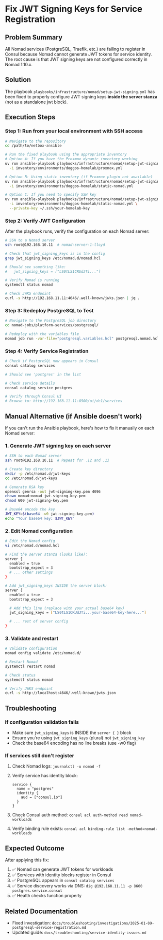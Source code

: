 # Fix JWT Signing Keys for Service Registration

## Problem Summary

All Nomad services (PostgreSQL, Traefik, etc.) are failing to register in Consul because Nomad cannot generate JWT tokens for service identity. The root cause is that JWT signing keys are not configured correctly in Nomad 1.10.x.

## Solution

The playbook `playbooks/infrastructure/nomad/setup-jwt-signing.yml` has been fixed to properly configure JWT signing keys **inside the server stanza** (not as a standalone jwt block).

## Execution Steps

### Step 1: Run from your local environment with SSH access

```bash
# Navigate to the repository
cd /path/to/netbox-ansible

# Run the fixed playbook using the appropriate inventory
# Option A: If you have the Proxmox dynamic inventory working
uv run ansible-playbook playbooks/infrastructure/nomad/setup-jwt-signing.yml \
  -i inventory/environments/doggos-homelab/proxmox.yml

# Option B: Using static inventory (if Proxmox plugin not available)
uv run ansible-playbook playbooks/infrastructure/nomad/setup-jwt-signing.yml \
  -i inventory/environments/doggos-homelab/static-nomad.yml

# Option C: If you need to specify SSH key
uv run ansible-playbook playbooks/infrastructure/nomad/setup-jwt-signing.yml \
  -i inventory/environments/doggos-homelab/static-nomad.yml \
  --private-key ~/.ssh/your-homelab-key
```

### Step 2: Verify JWT Configuration

After the playbook runs, verify the configuration on each Nomad server:

```bash
# SSH to a Nomad server
ssh root@192.168.10.11  # nomad-server-1-lloyd

# Check that jwt_signing_keys is in the config
grep jwt_signing_keys /etc/nomad.d/nomad.hcl

# Should see something like:
#   jwt_signing_keys = ["LS0tLS1CRUdJTi..."]

# Verify Nomad is running
systemctl status nomad

# Check JWKS endpoint
curl -s http://192.168.11.11:4646/.well-known/jwks.json | jq .
```

### Step 3: Redeploy PostgreSQL to Test

```bash
# Navigate to the PostgreSQL job directory
cd nomad-jobs/platform-services/postgresql/

# Redeploy with the variables file
nomad job run -var-file="postgresql.variables.hcl" postgresql.nomad.hcl
```

### Step 4: Verify Service Registration

```bash
# Check if PostgreSQL now appears in Consul
consul catalog services

# Should see 'postgres' in the list

# Check service details
consul catalog service postgres

# Verify through Consul UI
# Browse to: http://192.168.11.11:8500/ui/dc1/services
```

## Manual Alternative (if Ansible doesn't work)

If you can't run the Ansible playbook, here's how to fix it manually on each Nomad server:

### 1. Generate JWT signing key on each server

```bash
# SSH to each Nomad server
ssh root@192.168.10.11  # Repeat for .12 and .13

# Create key directory
mkdir -p /etc/nomad.d/jwt-keys
cd /etc/nomad.d/jwt-keys

# Generate RSA key
openssl genrsa -out jwt-signing-key.pem 4096
chown nomad:nomad jwt-signing-key.pem
chmod 600 jwt-signing-key.pem

# Base64 encode the key
JWT_KEY=$(base64 -w0 jwt-signing-key.pem)
echo "Your base64 key: $JWT_KEY"
```

### 2. Edit Nomad configuration

```bash
# Edit the Nomad config
vi /etc/nomad.d/nomad.hcl

# Find the server stanza (looks like):
server {
  enabled = true
  bootstrap_expect = 3
  # ... other settings
}

# Add jwt_signing_keys INSIDE the server block:
server {
  enabled = true
  bootstrap_expect = 3

  # Add this line (replace with your actual base64 key)
  jwt_signing_keys = ["LS0tLS1CRUdJTi...your-base64-key-here..."]

  # ... rest of server config
}
```

### 3. Validate and restart

```bash
# Validate configuration
nomad config validate /etc/nomad.d/

# Restart Nomad
systemctl restart nomad

# Check status
systemctl status nomad

# Verify JWKS endpoint
curl -s http://localhost:4646/.well-known/jwks.json
```

## Troubleshooting

### If configuration validation fails

- Make sure `jwt_signing_keys` is INSIDE the `server { }` block
- Ensure you're using `jwt_signing_keys` (plural) not `jwt_signing_key`
- Check the base64 encoding has no line breaks (use -w0 flag)

### If services still don't register

1. Check Nomad logs: `journalctl -u nomad -f`
2. Verify service has identity block:

   ```hcl
   service {
     name = "postgres"
     identity {
       aud = ["consul.io"]
     }
   }
   ```

3. Check Consul auth method: `consul acl auth-method read nomad-workloads`
4. Verify binding rule exists: `consul acl binding-rule list -method=nomad-workloads`

## Expected Outcome

After applying this fix:

1. ✅ Nomad can generate JWT tokens for workloads
2. ✅ Services with identity blocks register in Consul
3. ✅ PostgreSQL appears in `consul catalog services`
4. ✅ Service discovery works via DNS: `dig @192.168.11.11 -p 8600 postgres.service.consul`
5. ✅ Health checks function properly

## Related Documentation

- Fixed investigation: `docs/troubleshooting/investigations/2025-01-09-postgresql-service-registration.md`
- Updated guide: `docs/troubleshooting/service-identity-issues.md`
